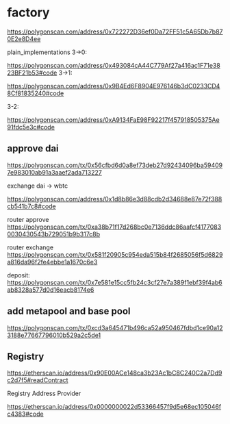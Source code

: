 # factory


https://polygonscan.com/address/0x722272D36ef0Da72FF51c5A65Db7b870E2e8D4ee

plain_implementations
3->0:

https://polygonscan.com/address/0x493084cA44C779Af27a416ac1F71e3823BF21b53#code
3->1:

https://polygonscan.com/address/0x9B4Ed6F8904E976146b3dC0233CD48Cf81835240#code

3-2:

https://polygonscan.com/address/0xA9134FaE98F92217f457918505375Ae91fdc5e3c#code



## approve dai

https://polygonscan.com/tx/0x56cfbd6d0a8ef73deb27d92434096ba594097e983010ab91a3aaef2ada713227


exchange dai -> wbtc

https://polygonscan.com/address/0x1d8b86e3d88cdb2d34688e87e72f388cb541b7c8#code


router approve
https://polygonscan.com/tx/0xa38b71f17d268bc0e7136ddc86aafcf41770830030430543b729051b9b317c8b

router exchange
https://polygonscan.com/tx/0x581f20905c954eda515b84f2685056f5d6829a816da96f2fe4ebbe1a1670c6e3

deposit:
https://polygonscan.com/tx/0x7e581e15cc5fb24c3cf27e7a389f1ebf39f4ab6ab8328a577d0d16eacb8174e6


## add metapool and base pool
https://polygonscan.com/tx/0xcd3a645471b496ca52a950467fdbd1ce90a123188e77667796010b529a2c5de1


##  Registry

https://etherscan.io/address/0x90E00ACe148ca3b23Ac1bC8C240C2a7Dd9c2d7f5#readContract

Registry Address Provider

https://etherscan.io/address/0x0000000022d53366457f9d5e68ec105046fc4383#code